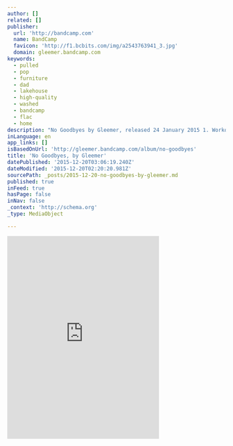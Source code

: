```yaml
---
author: []
related: []
publisher:
  url: 'http://bandcamp.com'
  name: BandCamp
  favicon: 'http://f1.bcbits.com/img/a2543763941_3.jpg'
  domain: gleemer.bandcamp.com
keywords:
  - pulled
  - pop
  - furniture
  - dad
  - lakehouse
  - high-quality
  - washed
  - bandcamp
  - flac
  - home
description: "No Goodbyes by Gleemer, released 24 January 2015 1. Workout 2. Shoulder Pads 3. Party Girls 4. Cooler This EP is about a party that happened at a young college guy's parent's lakehouse. Each song is about a different person that attended."
inLanguage: en
app_links: []
isBasedOnUrl: 'http://gleemer.bandcamp.com/album/no-goodbyes'
title: 'No Goodbyes, by Gleemer'
datePublished: '2015-12-20T03:06:19.240Z'
dateModified: '2015-12-20T02:20:20.981Z'
sourcePath: _posts/2015-12-20-no-goodbyes-by-gleemer.md
published: true
inFeed: true
hasPage: false
inNav: false
_context: 'http://schema.org'
_type: MediaObject

---
```

<iframe src="http://cdn.embedly.com/widgets/media.html?src=https%3A%2F%2Fbandcamp.com%2FEmbeddedPlayer%2Fv%3D2%2Falbum%3D3822390964%2Fsize%3Dlarge%2Flinkcol%3D0084B4%2Fnotracklist%3Dtrue%2Ftwittercard%3Dtrue%2F&amp;url=http%3A%2F%2Fgleemer.bandcamp.com%2Falbum%2Fno-goodbyes&amp;image=http%3A%2F%2Ff1.bcbits.com%2Fimg%2Fa2543763941_5.jpg&amp;key=b7d04c9b404c499eba89ee7072e1c4f7&amp;type=text%2Fhtml&amp;schema=bandcamp" width="350" height="467" scrolling="no" frameborder="0" allowfullscreen="allowfullscreen" style=""></iframe>